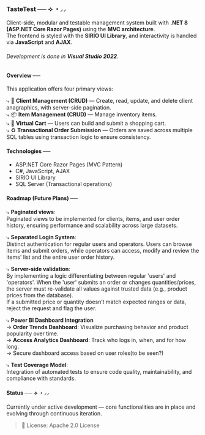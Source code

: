 ### TasteTest ── ⟢ ・⸝⸝

Client-side, modular and testable management system built with **.NET 8 (ASP.NET Core Razor Pages)** using the **MVC architecture**.   
The frontend is styled with the **SIRIO UI Library**, and interactivity is handled via **JavaScript** and **AJAX**.

###### Development is done in **Visual Studio 2022**.

#### Overview ──

This application offers four primary views:

⤷ 👤 **Client Management (CRUD)** — Create, read, update, and delete client anagraphics, with server-side pagination.  
⤷ 📦 **Item Management (CRUD)** — Manage inventory items.  
⤷ 🛒 **Virtual Cart** — Users can build and submit a shopping cart.  
⤷ ♻️ **Transactional Order Submission** — Orders are saved across multiple SQL tables using transaction logic to ensure consistency.  

#### Technologies ──

- ASP.NET Core Razor Pages (MVC Pattern)  
- C#, JavaScript, AJAX  
- SIRIO UI Library  
- SQL Server (Transactional operations)  

#### Roadmap (Future Plans)  ──

⤷ **Paginated views**:  
Paginated views to be implemented for clients, items, and user order history, ensuring performance and scalability across large datasets.

⤷ **Separated Login System**:  
 Distinct authentication for regular users and operators. Users can browse items and submit orders, while operators can access, modify and review the items' list and the entire user order history.

⤷ **Server-side validation**:  
 By implementing a logic differentiating between regular 'users' and 'operators'. When the 'user' submits an order or changes quantities/prices, the server must re-validate all values against trusted data (e.g., product  
 prices from the database).  
	If a submitted price or quantity doesn’t match expected ranges or data, reject the request and flag the user.

⤷ **Power BI Dashboard Integration**  
  → **Order Trends Dashboard**: Visualize purchasing behavior and product popularity over time.  
  → **Access Analytics Dashboard**: Track who logs in, when, and for how long.  
  → Secure dashboard access based on user roles(to be seen?)  

⤷ **Test Coverage Model**:  
 Integration of automated tests to ensure code quality, maintainability, and compliance with standards.  

#### Status  ── ⟢ ・⸝⸝
Currently under active development — core functionalities are in place and evolving through continuous iteration.  

>📄 License:
>Apache 2.0 License
